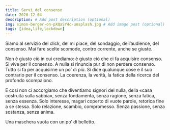 ```yaml
---
title: Servi del consenso
date: 2020-12-04
description: # Add post description (optional)
img: simon-berger-on-pXQaSY4c-unsplash.jpg # Add image post (optional)
tags: [idea,life,lockdown]
---
```


Siamo al servizio del click, del mi piace, del sondaggio, dell’audience, del consenso. Mai fare scelte scomode, contro corrente, anche se giuste.

Non è giusto ciò in cui crediamo: è giusto ciò che ci fa acquisire consenso. Si vive per il consenso. A nulla si rinuncia pur di non perdere consenso. Tutto si fa per acquisirne un po’ di più. Si dice qualunque cose e il suo contrario per il consenso. La coerenza, la verità, la fatica della ricerca del profondo scompaiono.

E così non ci accorgiamo che diventiamo signori del nulla, della «casa costruita sulla sabbia», senza fondamenta, senza ragione, senza fatica, senza essenza. Solo interesse, magari coperto di vuote parole, retorica fine a se stessa. Solo relazione, scambio, compromesso. Senza passione, senza sostanza, senza anima.

Una maschera vuota con un po’ di belletto.